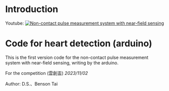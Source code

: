 # Introduction

Youtube: [![Non-contact pulse measurement system with near-field sensing]()](https://youtu.be/P35hHmNtq3M)

# Code for heart detection (arduino)
This is the first version code for the non-contact pulse measurement system with near-field sensing, writing by the arduino.

For the competition (雲創盃) *2023/11/02*




Author: D.S.、Benson Tai
